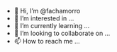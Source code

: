 - 👋 Hi, I’m @fachamorro
- 👀 I’m interested in ...
- 🌱 I’m currently learning ...
- 💞️ I’m looking to collaborate on ...
- 📫 How to reach me ...

<!---
fachamorro/fachamorro is a ✨ special ✨ repository because its `README.md` (this file) appears on your GitHub profile.
You can click the Preview link to take a look at your changes.
--->
